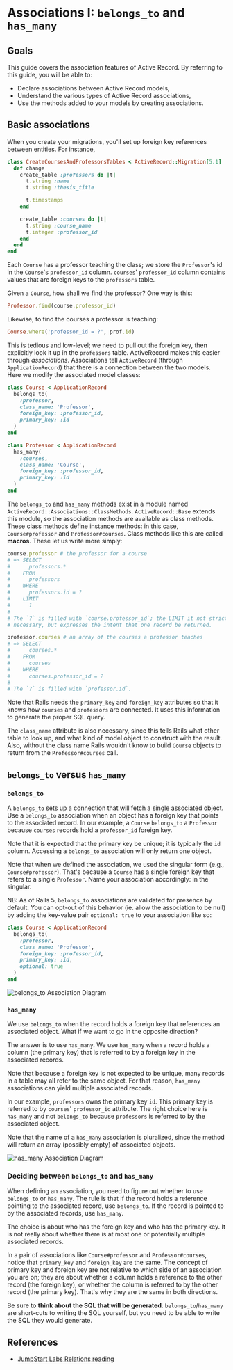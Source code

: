# Associations I: `belongs_to` and `has_many`

## Goals

This guide covers the association features of Active Record. By
referring to this guide, you will be able to:

* Declare associations between Active Record models,
* Understand the various types of Active Record associations,
* Use the methods added to your models by creating associations.

## Basic associations

When you create your migrations, you'll set up foreign key references
between entities. For instance,

```ruby
class CreateCoursesAndProfessorsTables < ActiveRecord::Migration[5.1]
  def change
    create_table :professors do |t|
      t.string :name
      t.string :thesis_title

      t.timestamps
    end

    create_table :courses do |t|
      t.string :course_name
      t.integer :professor_id
    end
  end
end
```

Each `Course` has a professor teaching the class; we store the
`Professor`'s id in the `Course`'s `professor_id` column.  `courses`'
`professor_id` column contains values that are foreign keys to the
`professors` table.

Given a `Course`, how shall we find the professor? One way is this:

```ruby
Professor.find(course.professor_id)
```

Likewise, to find the courses a professor is teaching:

```ruby
Course.where('professor_id = ?', prof.id)
```

This is tedious and low-level; we need to pull out the foreign key,
then explicitly look it up in the `professors` table. ActiveRecord
makes this easier through *associations*. Associations tell
`ActiveRecord` (through `ApplicationRecord`) that there is a connection
between the two models. Here we modify the associated model classes:

```ruby
class Course < ApplicationRecord
  belongs_to(
    :professor,
    class_name: 'Professor',
    foreign_key: :professor_id,
    primary_key: :id
  )
end

class Professor < ApplicationRecord
  has_many(
    :courses,
    class_name: 'Course',
    foreign_key: :professor_id,
    primary_key: :id
  )
end
```

The `belongs_to` and `has_many` methods exist in a module named
`ActiveRecord::Associations::ClassMethods`. `ActiveRecord::Base`
extends this module, so the association methods are available as class
methods. These class methods define instance methods: in this case,
`Course#professor` and `Professor#courses`. Class methods like this
are called **macros**. These let us write more simply:

```ruby
course.professor # the professor for a course
# => SELECT
#      professors.*
#    FROM
#      professors
#    WHERE
#      professors.id = ?
#    LIMIT
#      1
#
# The `?` is filled with `course.professor_id`; the LIMIT it not strictly
# necessary, but expresses the intent that one record be returned.

professor.courses # an array of the courses a professor teaches
# => SELECT
#      courses.*
#    FROM
#      courses
#    WHERE
#      courses.professor_id = ?
#
# The `?` is filled with `professor.id`.
```

Note that Rails needs the `primary_key` and `foreign_key` attributes
so that it knows how `courses` and `professors` are connected. It uses
this information to generate the proper SQL query.

The `class_name` attribute is also necessary, since this tells Rails
what other table to look up, and what kind of model object to
construct with the result. Also, without the class name Rails wouldn't
know to build `Course` objects to return from the `Professor#courses`
call.

## `belongs_to` versus `has_many`

### `belongs_to`

A `belongs_to` sets up a connection that will fetch a single
associated object. Use a `belongs_to` association when an object has a
foreign key that points to the associated record. In our example, a
`Course` `belongs_to` a `Professor` because `courses` records hold a
`professor_id` foreign key.

Note that it is expected that the primary key be unique; it is
typically the `id` column. Accessing a `belongs_to` association will
only return one object.

Note that when we defined the association, we used the singular form
(e.g., `Course#professor`). That's because a `Course` has a single
foreign key that refers to a single `Professor`. Name your association
accordingly: in the singular.

NB: As of Rails 5, `belongs_to` associations are validated for presence by default.
You can opt-out of this behavior (ie. allow the association to be null) by adding the key-value pair `optional: true` to your association like so:

```ruby
class Course < ApplicationRecord
  belongs_to(
    :professor,
    class_name: 'Professor',
    foreign_key: :professor_id,
    primary_key: :id,
    optional: true
  )
end
```

![belongs_to Association Diagram](http://guides.rubyonrails.org/images/belongs_to.png)

### `has_many`

We use `belongs_to` when the record holds a foreign key that
references an associated object. What if we want to go in the opposite
direction?

The answer is to use `has_many`. We use `has_many` when a record holds
a column (the primary key) that is referred to by a foreign key in the
associated records.

Note that because a foreign key is not expected to be unique, many
records in a table may all refer to the same object. For that reason,
`has_many` associations can yield multiple associated records.

In our example, `professors` owns the primary key `id`. This primary
key is referred to by `courses`' `professor_id` attribute. The right
choice here is `has_many` and not `belongs_to` because `professors` is
referred to by the associated object.

Note that the name of a `has_many` association is pluralized, since
the method will return an array (possibly empty) of associated
objects.

![has_many Association Diagram](http://guides.rubyonrails.org/images/has_many.png)

### Deciding between `belongs_to` and `has_many`

When defining an association, you need to figure out whether to use
`belongs_to` or `has_many`. The rule is that if the record holds a
reference pointing to the associated record, use `belongs_to`. If the
record is pointed to by the associated records, use `has_many`.

The choice is about who has the foreign key and who has the primary
key. It is not really about whether there is at most one or
potentially multiple associated records.

In a pair of associations like `Course#professor` and
`Professor#courses`, notice that `primary_key` and `foreign_key` are
the same. The concept of primary key and foreign key are not relative
to which side of an association you are on; they are about whether a
column holds a reference to the other record (the foreign key), or
whether the column is referred to by the other record (the primary
key). That's why they are the same in both directions.

Be sure to **think about the SQL that will be
generated**. `belongs_to`/`has_many` are short-cuts to writing the SQL
yourself, but you need to be able to write the SQL they would
generate.

## References

* [JumpStart Labs Relations reading][js-relations]

[js-relations]: http://tutorials.jumpstartlab.com/topics/models/relationships.html
